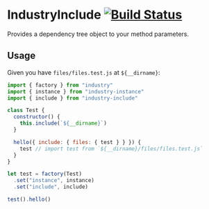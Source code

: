# IndustryInclude [![Build Status](https://travis-ci.org/invrs/industry-include.svg?branch=master)](https://travis-ci.org/invrs/industry-include)

Provides a dependency tree object to your method parameters.

## Usage

Given you have `files/files.test.js` at `${__dirname}`:

```js
import { factory } from "industry"
import { instance } from "industry-instance"
import { include } from "industry-include"

class Test {
  constructor() {
    this.include(`${__dirname}`)
  }

  hello({ include: { files: { test } } }) {
    test // import test from `${__dirname}/files/files.test.js`
  }
}

let test = factory(Test)
  .set("instance", instance)
  .set("include", include)

test().hello()
```
